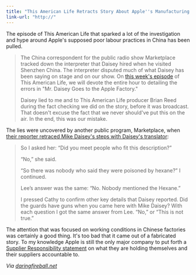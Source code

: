 ```yaml
---
title: "This American Life Retracts Story About Apple''s Manufacturing Process"
link-url: "http://"
---
```

<p>The episode of This American Life that sparked a lot of the investigation and hype around Apple's supposed poor labour practices in China has been pulled.</p>
<blockquote><p>
  The China correspondent for the public radio show Marketplace tracked down the interpreter that Daisey hired when he visited Shenzhen China. The interpreter disputed much of what Daisey has been saying on stage and on our show. On <a href="http://www.thisamericanlife.org/radio-archives/episode/460/retraction">this week's episode</a> of This American Life, we will devote the entire hour to detailing the errors in "Mr. Daisey Goes to the Apple Factory."</p>
<p>  Daisey lied to me and to This American Life producer Brian Reed during the fact checking we did on the story, before it was broadcast. That doesn't excuse the fact that we never should've put this on the air. In the end, this was our mistake.
</p></blockquote>
<p>The lies were uncovered by another public program, Marketplace, when <a href="http://www.marketplace.org/topics/life/ieconomy/acclaimed-apple-critic-made-details">their reporter retraced Mike Daisey's steps with Daisey's translator</a>:</p>
<blockquote><p>So I asked her: “Did you meet people who fit this description?”</p>
<p>“No,” she said.</p>
<p>“So there was nobody who said they were poisoned by hexane?” I continued.</p>
<p>Lee’s answer was the same: “No. Nobody mentioned the Hexane.”</p>
<p>I pressed Cathy to confirm other key details that Daisey reported. Did the guards have guns when you came here with Mike Daisey? With each question I got the same answer from Lee. “No,” or “This is not true.”</p></blockquote>
<p>The attention that was focused on working conditions in Chinese factories was certainly a good thing. It's too bad that it came out of a fabricated story. To my knowledge Apple is still the only major company to put forth a <a href="http://www.apple.com/supplierresponsibility/">Supplier Responsibility statement</a> on what they are holding themselves and their suppliers accountable to.</p>
<p><em>Via <a href="http://daringfireball.net/linked/2012/03/16/schmitz-takedown">daringfireball.net</a></em></p>
